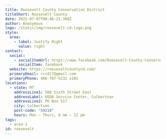 ```yaml
---
title: Roosevelt County Conservation District
titleShort: Roosevelt County
date: 2022-07-07T00:46:21.308Z
author: Anonymous
logo: /static/img/roosevelt-cd-logo.png
style:
  area:
    - label: Justify Right
      value: right
contact:
  social:
    - socialItemUrl: https://www.facebook.com/Roosevelt-County-Conservation-District-114832038626345/
      socialItem: facebook
  website: https://rooseveltcountycd.com/
  primaryEmail: rccd17@gmail.com
  primaryPhone: 406-787-5232 x101
locations:
  - state: MT
    addressLine1: 508 Sixth Street East
    addressLabel: USDA Service Center, Culbertson
    addressLine2: PO Box 517
    city: Culbertson
    post-code: "59218"
    hours: Mon – Thurs, 8 am – 12 pm
tags:
  - area-1
id: roosevelt
---
```

